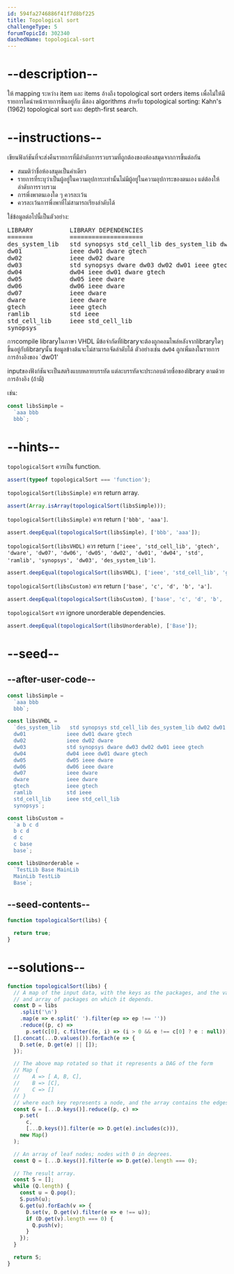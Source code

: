 ```yaml
---
id: 594fa2746886f41f7d8bf225
title: Topological sort
challengeType: 5
forumTopicId: 302340
dashedName: topological-sort
---
```


# --description--

ให้ mapping ระหว่าง item และ items อ้างถึง topological sort orders items เพื่อไม่ให้มีรายการใดนำหน้ารายการขึ้นอยู่กับ มีสอง algorithms สำหรับ topological sorting: Kahn's (1962) topological sort และ depth-first search.

# --instructions--

เขียนฟังก์ชันที่จะส่งคืนรายการที่มีลำดับการรวบรวมที่ถูกต้องของห้องสมุดจากการขึ้นต่อกัน

- สมมติว่าชื่อห้องสมุดเป็นคำเดียว
- รายการที่ระบุว่าเป็นผู้อยู่ในความอุปการะเท่านั้นไม่มีผู้อยู่ในความอุปการะของตนเอง แต่ต้องให้ลำดับการรวบรวม
- การพึ่งพาตนเองใด ๆ ควรละเว้น
- ควรละเว้นการพึ่งพาที่ไม่สามารถเรียงลำดับได้

ใช้ข้อมูลต่อไปนี้เป็นตัวอย่าง:

<pre>
LIBRARY          LIBRARY DEPENDENCIES
=======          ====================
des_system_lib   std synopsys std_cell_lib des_system_lib dw02 dw01 ramlib ieee
dw01             ieee dw01 dware gtech
dw02             ieee dw02 dware
dw03             std synopsys dware dw03 dw02 dw01 ieee gtech
dw04             dw04 ieee dw01 dware gtech
dw05             dw05 ieee dware
dw06             dw06 ieee dware
dw07             ieee dware
dware            ieee dware
gtech            ieee gtech
ramlib           std ieee
std_cell_lib     ieee std_cell_lib
synopsys
</pre>

การcompile libraryในภาษา VHDL มีข้อจำกัดที่libraryจะต้องถูกคอมไพล์หลังจากlibraryใดๆ ขึ้นอยู่กับlibraryนั้น ข้อมูลข้างต้นจะไม่สามารถจัดลำดับได้ ตัวอย่างเช่น `dw04` ถูกเพิ่มลงในรายการการอ้างอิงของ `dw01'

inputของฟังก์ชันจะเป็นสตริงแบบหลายบรรทัด แต่ละบรรทัดจะประกอบด้วยชื่อของlibrary ตามด้วยการอ้างอิง (ถ้ามี)

เช่น:

```js
const libsSimple =
  `aaa bbb
  bbb`;
```

# --hints--

`topologicalSort` ควรเป็น function.

```js
assert(typeof topologicalSort === 'function');
```

`topologicalSort(libsSimple)` ควร return array.

```js
assert(Array.isArray(topologicalSort(libsSimple)));
```

`topologicalSort(libsSimple)` ควร return `['bbb', 'aaa']`.

```js
assert.deepEqual(topologicalSort(libsSimple), ['bbb', 'aaa']);
```

`topologicalSort(libsVHDL)` ควร return `['ieee', 'std_cell_lib', 'gtech', 'dware', 'dw07', 'dw06', 'dw05', 'dw02', 'dw01', 'dw04', 'std', 'ramlib', 'synopsys', 'dw03', 'des_system_lib']`.

```js
assert.deepEqual(topologicalSort(libsVHDL), ['ieee', 'std_cell_lib', 'gtech', 'dware', 'dw07', 'dw06', 'dw05', 'dw02', 'dw01', 'dw04', 'std', 'ramlib', 'synopsys', 'dw03', 'des_system_lib']);
```

`topologicalSort(libsCustom)` ควร return `['base', 'c', 'd', 'b', 'a']`.

```js
assert.deepEqual(topologicalSort(libsCustom), ['base', 'c', 'd', 'b', 'a']);
```

`topologicalSort` ควร ignore unorderable dependencies.

```js
assert.deepEqual(topologicalSort(libsUnorderable), ['Base']);
```

# --seed--

## --after-user-code--

```js
const libsSimple =
  `aaa bbb
  bbb`;

const libsVHDL =
  `des_system_lib   std synopsys std_cell_lib des_system_lib dw02 dw01 ramlib ieee
  dw01             ieee dw01 dware gtech
  dw02             ieee dw02 dware
  dw03             std synopsys dware dw03 dw02 dw01 ieee gtech
  dw04             dw04 ieee dw01 dware gtech
  dw05             dw05 ieee dware
  dw06             dw06 ieee dware
  dw07             ieee dware
  dware            ieee dware
  gtech            ieee gtech
  ramlib           std ieee
  std_cell_lib     ieee std_cell_lib
  synopsys`;

const libsCustom =
  `a b c d
  b c d
  d c
  c base
  base`;

const libsUnorderable =
  `TestLib Base MainLib
  MainLib TestLib
  Base`;
```

## --seed-contents--

```js
function topologicalSort(libs) {

  return true;
}
```

# --solutions--

```js
function topologicalSort(libs) {
  // A map of the input data, with the keys as the packages, and the values as
  // and array of packages on which it depends.
  const D = libs
    .split('\n')
    .map(e => e.split(' ').filter(ep => ep !== ''))
    .reduce((p, c) =>
      p.set(c[0], c.filter((e, i) => (i > 0 && e !== c[0] ? e : null))), new Map());
  [].concat(...D.values()).forEach(e => {
    D.set(e, D.get(e) || []);
  });

  // The above map rotated so that it represents a DAG of the form
  // Map {
  //    A => [ A, B, C],
  //    B => [C],
  //    C => []
  // }
  // where each key represents a node, and the array contains the edges.
  const G = [...D.keys()].reduce((p, c) =>
    p.set(
      c,
      [...D.keys()].filter(e => D.get(e).includes(c))),
    new Map()
  );

  // An array of leaf nodes; nodes with 0 in degrees.
  const Q = [...D.keys()].filter(e => D.get(e).length === 0);

  // The result array.
  const S = [];
  while (Q.length) {
    const u = Q.pop();
    S.push(u);
    G.get(u).forEach(v => {
      D.set(v, D.get(v).filter(e => e !== u));
      if (D.get(v).length === 0) {
        Q.push(v);
      }
    });
  }

  return S;
}
```
